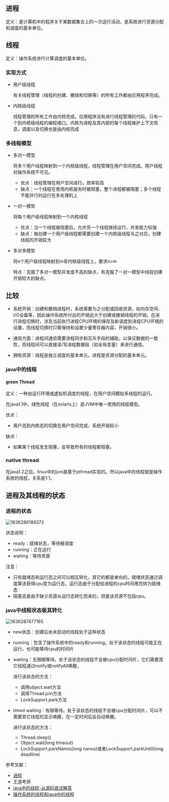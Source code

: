 ## 进程

定义：是计算机中的程序关于某数据集合上的一次运行活动，是系统进行资源分配和调度的基本单位。

## 线程

定义：操作系统进行计算调度的基本单位。

### 实现方式

- 用户级线程

  有关线程管理（线程的创建、撤销和切换等）的所有工作都由应用程序完成。

- 内核级线程

  线程管理的所有工作由内核完成，应用程序没有进行线程管理的代码，只有一个到内核级线程的编程接口。内核为进程及其内部的每个线程维护上下文信息，调度以及切换也是由内核完成

### 多线程模型

- 多对一模型

  将多个用户线程映射到一个内核级线程，线程管理在用户空间完成。用户线程对操作系统不可见。

  - 优点：线程管理在用户空间进行，效率较高
  - 缺点：一个线程在使用内核服务时被阻塞，整个进程都被阻塞；多个线程不能并行的运行在多处理机上

- 一对一模型

  将每个用户级线程映射到一个内核线程

  - 优点：当一个线程被阻塞后，允许另一个线程继续运行，并发能力较强
  - 缺点：每创建一个用户级线程都需要创建一个内核级线程与之对应，创建线程的开销较大

- 多对多模型

  将n个用户级线程映射到m哥内核级线程上，要求n>m

  特点：克服了多对一模型并发度不高的缺点，有克服了一对一模型中线程创建开销较大的缺点。



## 比较

- 系统开销：创建和撤销进程时，系统需要为之分配或回收资源，如内存空间、I/O设备等，因此操作系统所付出的开销远大于创建或撤销线程的开销。在进行进程切换时，涉及当前执行进程CPU环境的保存及新调度到进程CPU环境的设置，而线程切换时只需保持和设置少量寄存器内容，开销很小。
- 通信方面：进程间通信需要进程同步和互斥手段的辅助，以保证数据的一致性，而线程间可以直接读/写进程数据段（如全局变量）来进行通信。

- 拥有资源：线程是独立调度的基本单元，进程是资源分配的基本单元。

  

### java中的线程

#### green Thread

定义：一种由运行环境或虚拟机调度的线程，在用户空间模拟多线程的运行。

在java1.1中，绿色线程（在solaris上）是JVM中唯一使用的线程模型。

优点：

- 用户态到内核态的切换在用户空间完成，系统开销较小

缺点：

- 如果某个线程发生阻塞，会导致所有的线程都阻塞。

### native thread

在java1.2之后，linux中的jvm是基于pthread实现的。所以java中的线程就是操作系统的线程，关系是1:1。



## 进程及其线程的状态

### 进程的状态

![1636286189372](D:\学习\儒猿-并发学习\assets\1636286189372.png)

状态说明：

- ready：就绪状态，等待被调度
- running：正在运行
- waiting：等待资源

注意：

- 只有就绪态和运行态之间可以相互转化，其它的都是单向的。就绪状态通过调度算法获得cpu变为运行态，运行态由于分配给进程的cpu时间用完转为就绪态
- 阻塞态是由于缺少资源从运行态转化而来的，但是该资源不包括cpu。

### java中线程状态极其转化

![1636287477165](D:\学习\儒猿-并发学习\assets\1636287477165.png)

- new状态：创建后尚未启动的线程处于这种状态

- running：包含了操作系统中的ready和running。处于该状态的线程可能正在运行，也可能等待cpu的时间片

- waiting：无限期等待。处于该状态的线程不会被cpu分配时间片，它们需要其它线程通过notify或notifyAll唤醒。

  进行该状态的方法：

  - 调用object.wait方法
  - 调用Thread.join方法
  - LockSupport.park方法

- timed waiting：有限等待。处于该状态的线程不会被cpu分配时间片，可以不需要其它线程的显示唤醒，在一定时间后会自动唤醒。

  进行该状态的方法：

  - Thread.sleep()
  - Object.wait(long timeout)
  - LockSupport.parkNanos(long nanos)或者LockSupport.parkUntil(long deadline)



参考文献：

- [进程](https://baike.baidu.com/item/%E8%BF%9B%E7%A8%8B/382503)
- 王道考研
- [java中的线程-从源码尝试解答](https://zhuanlan.zhihu.com/p/133275094)
- [操作系统的线程和java中的线程](https://os.51cto.com/art/202101/641015.htm)